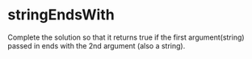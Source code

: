 # stringEndsWith
Complete the solution so that it returns true if the first argument(string) passed in ends with the 2nd argument (also a string). 
